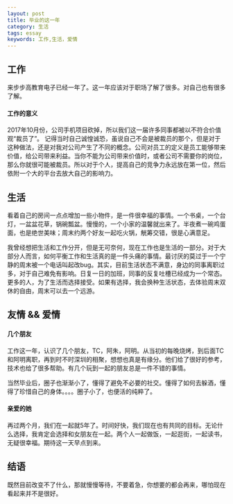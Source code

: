 ```yaml
---
layout: post
title: 毕业的这一年
category: 生活
tags: essay
keywords: 工作,生活，爱情
---
```


## 工作

来步步高教育电子已经一年了。这一年应该对于职场了解了很多。对自己也有很多了解。
#### 工作的意义
 2017年10月份，公司手机项目砍掉，所以我们这一届许多同事都被以不符合价值观“裁员了”。
 记得当时自己诚惶诚恐，虽说自己不会是被裁员的那个，但是对于这种做法，还是对我对公司产生了不同的概念。公司对员工的定义是员工能够带来价值，给公司带来利益。当你不能为公司带来价值时，或者公司不需要你的岗位，那么你就很可能被裁员。所以对于个人，提高自己的竞争力永远放在第一位，然后依附一个大的平台去放大自己的影响力。

## 生活

看着自己的房间一点点增加一些小物件，是一件很幸福的事情。一个书桌，一个台灯，一盆盆花草，锅碗瓢盆。慢慢的，一个小家的温馨就出来了。半夜煮一碗鸡蛋面，也是绝世美味；周末约两个好友一起吃火锅，觥筹交错，很是心满意足。

我曾经想把生活和工作分开，但是无可奈何，现在工作也是生活的一部分。对于大部分人而言，如何平衡工作和生活真的是一件头痛的事情。最讨厌的莫过于一个宁静的周末被一个电话叫起改bug。其实，目前生活状态不满意，身边的同事离职过多，对于自己难免有影响。日复一日的加班，同事的反复吐槽已经成为一个常态。更多的人，为了生活而选择接受。如果有选择，我会换种生活状态，去体验周末双休的自由，周末可以去一个远游。


## 友情 && 爱情
#### 几个朋友
工作这一年，认识了几个朋友，TC，阿朱，阿明。从当初的每晚烧烤，到后面TC和阿明离职，再到时不时深圳的相聚，想想也真是有缘分。他们给了很好的参考，技术也给了很多帮助。有几个玩到一起的朋友总是一件不错的事情。

当然毕业后，圈子也渐渐小了，懂得了避免不必要的社交。懂得了如何去躲酒，懂得了珍惜自己的身体。。。。圈子小了，也便活的纯粹了。


#### 亲爱的她

再过两个月，我们在一起就5年了。时间好快，我们现在也有共同的目标。无论什么选择，我肯定会选择和女朋友在一起。两个人一起做饭，一起逛街，一起读书，无疑很幸福。期待这一天早点到来。


## 结语

既然目前改变不了什么，那就慢慢等待，不要着急，你想要的都会再来，哪怕现在看起来并不是很好。






